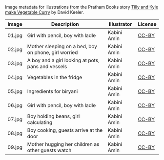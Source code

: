 Image metadata for illustrations from the Pratham Books story [Tilly and Kyle make Vegetable Curry](https://storyweaver.org.in/stories/4837-tilly-and-kyle-make-vegetable-curry) by David Keeler.

Image | Description | Illustrator | License
----- | ----------- | ----------- | -------
01.jpg | Girl with pencil, boy with ladle | Kabini Amin | [CC-BY](https://creativecommons.org/licenses/by/4.0/)
02.jpg | Mother sleeping on a bed, boy on phone, girl worried | Kabini Amin | [CC-BY](https://creativecommons.org/licenses/by/4.0/)
03.jpg | A boy and a girl looking at pots, pans and vessels  | Kabini Amin | [CC-BY](https://creativecommons.org/licenses/by/4.0/)
04.jpg | Vegetables in the fridge | Kabini Amin | [CC-BY](https://creativecommons.org/licenses/by/4.0/)
05.jpg | Ingredients for biryani | Kabini Amin | [CC-BY](https://creativecommons.org/licenses/by/4.0/)
06.jpg | Girl with pencil, boy with ladle | Kabini Amin | [CC-BY](https://creativecommons.org/licenses/by/4.0/)
07.jpg | Boy holding beans, girl calculating | Kabini Amin | [CC-BY](https://creativecommons.org/licenses/by/4.0/)
08.jpg | Boy cooking, guests arrive at the door | Kabini Amin | [CC-BY](https://creativecommons.org/licenses/by/4.0/)
09.jpg | Mother hugging her children as other guests watch | Kabini Amin | [CC-BY](https://creativecommons.org/licenses/by/4.0/)
